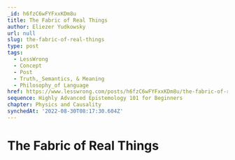 ```yaml
---
_id: h6fzC6wFYFxxKDm8u
title: The Fabric of Real Things
author: Eliezer Yudkowsky
url: null
slug: the-fabric-of-real-things
type: post
tags:
  - LessWrong
  - Concept
  - Post
  - Truth,_Semantics, & Meaning
  - Philosophy_of Language
href: https://www.lesswrong.com/posts/h6fzC6wFYFxxKDm8u/the-fabric-of-real-things
sequence: Highly Advanced Epistemology 101 for Beginners
chapter: Physics and Causality
synchedAt: '2022-08-30T08:17:30.604Z'
---
```


# The Fabric of Real Things
